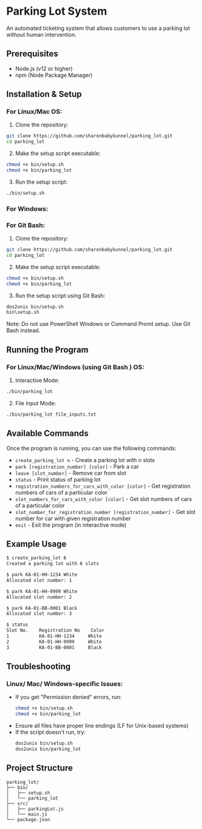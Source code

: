 # Parking Lot System

An automated ticketing system that allows customers to use a parking lot without human intervention.

## Prerequisites

- Node.js (v12 or higher)
- npm (Node Package Manager)

## Installation & Setup

### For Linux/Mac OS:

1. Clone the repository:
```bash
git clone https://github.com/sharonbabykunnel/parking_lot.git
cd parking_lot
```

2. Make the setup script executable:
```bash
chmod +x bin/setup.sh
chmod +x bin/parking_lot
```

3. Run the setup script:
```bash
./bin/setup.sh
```

### For Windows:


### For Git Bash:

1. Clone the repository:
```bash
git clone https://github.com/sharonbabykunnel/parking_lot.git
cd parking_lot
```

2. Make the setup script executable:
```bash
chmod +x bin/setup.sh
chmod +x bin/parking_lot
```

3. Run the setup script using Git Bash:
```bash
dos2unix bin/setup.sh
bin\setup.sh
```

Note: Do not use PowerShell Windows or Command Promt setup. Use Git Bash instead.

## Running the Program

### For Linux/Mac/Windows (using Git Bash ) OS:

1. Interactive Mode:
```bash
./bin/parking_lot
```

2. File Input Mode:
```bash
./bin/parking_lot file_inputs.txt
```

## Available Commands

Once the program is running, you can use the following commands:

- `create_parking_lot n` - Create a parking lot with n slots
- `park [registration_number] [color]` - Park a car
- `leave [slot_number]` - Remove car from slot
- `status` - Print status of parking lot
- `registration_numbers_for_cars_with_color [color]` - Get registration numbers of cars of a particular color
- `slot_numbers_for_cars_with_color [color]` - Get slot numbers of cars of a particular color
- `slot_number_for_registration_number [registration_number]` - Get slot number for car with given registration number
- `exit` - Exit the program (in interactive mode)

## Example Usage

```bash
$ create_parking_lot 6
Created a parking lot with 6 slots

$ park KA-01-HH-1234 White
Allocated slot number: 1

$ park KA-01-HH-9999 White
Allocated slot number: 2

$ park KA-01-BB-0001 Black
Allocated slot number: 3

$ status
Slot No.    Registration No    Color
1           KA-01-HH-1234     White
2           KA-01-HH-9999     White
3           KA-01-BB-0001     Black
```


## Troubleshooting

### Linux/ Mac/ Windows-specific Issues:
- If you get "Permission denied" errors, run:
  ```bash
  chmod +x bin/setup.sh
  chmod +x bin/parking_lot
  ```
- Ensure all files have proper line endings (LF for Unix-based systems)
- If the script doesn't run, try:
  ```bash
  dos2unix bin/setup.sh
  dos2unix bin/parking_lot
  ```

## Project Structure
```
parking_lot/
├── bin/
│   ├── setup.sh 
│   └── parking_lot 
├── src/
│   ├── parkingLot.js
│   └── main.js
└── package.json
```